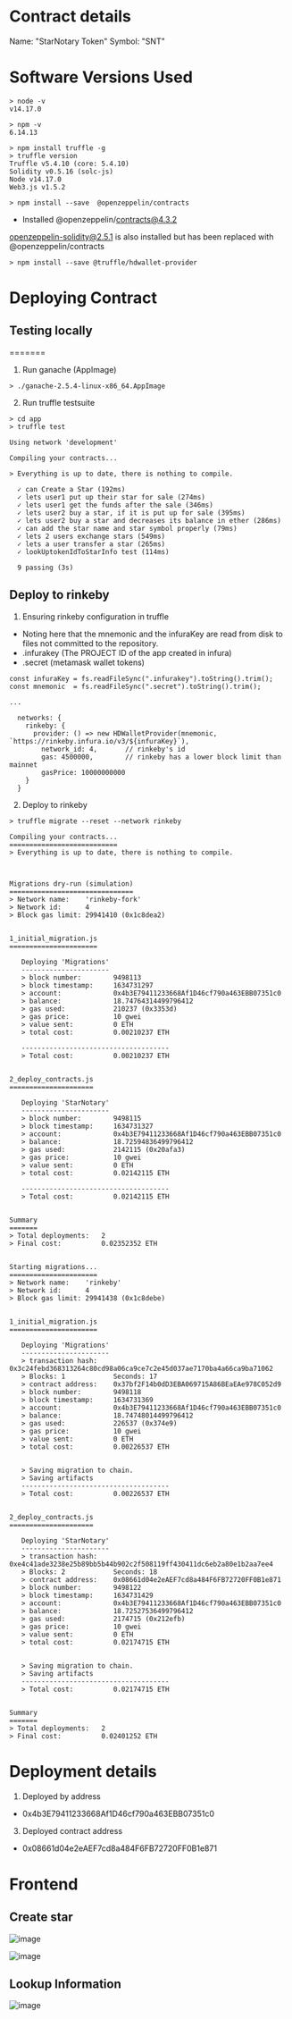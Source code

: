 # Contract details
Name: "StarNotary Token"
Symbol: "SNT"


# Software Versions Used
```
> node -v
v14.17.0
```
```
> npm -v
6.14.13
```
```
> npm install truffle -g
> truffle version
Truffle v5.4.10 (core: 5.4.10)
Solidity v0.5.16 (solc-js)
Node v14.17.0
Web3.js v1.5.2
```
```
> npm install --save  @openzeppelin/contracts
```
- Installed @openzeppelin/contracts@4.3.2

openzeppelin-solidity@2.5.1 is also installed but has been replaced with  @openzeppelin/contracts

```
> npm install --save @truffle/hdwallet-provider
```

# Deploying Contract 

## Testing locally
=======

1. Run ganache (AppImage)
```
> ./ganache-2.5.4-linux-x86_64.AppImage
```
2. Run truffle testsuite
```
> cd app
> truffle test
```
```
Using network 'development'

Compiling your contracts...

> Everything is up to date, there is nothing to compile.

  ✓ can Create a Star (192ms)
  ✓ lets user1 put up their star for sale (274ms)
  ✓ lets user1 get the funds after the sale (346ms)
  ✓ lets user2 buy a star, if it is put up for sale (395ms)
  ✓ lets user2 buy a star and decreases its balance in ether (286ms)
  ✓ can add the star name and star symbol properly (79ms)
  ✓ lets 2 users exchange stars (549ms)
  ✓ lets a user transfer a star (265ms)
  ✓ lookUptokenIdToStarInfo test (114ms)

  9 passing (3s)
```


## Deploy to rinkeby
1. Ensuring rinkeby configuration in truffle
 - Noting here that the mnemonic and the infuraKey are read from disk to files not committed to the repository.
  - .infurakey (The PROJECT ID of the app created in infura)
  - .secret (metamask wallet tokens)

```
const infuraKey = fs.readFileSync(".infurakey").toString().trim();
const mnemonic  = fs.readFileSync(".secret").toString().trim();

...

  networks: {
    rinkeby: {
      provider: () => new HDWalletProvider(mnemonic, `https://rinkeby.infura.io/v3/${infuraKey}`),
        network_id: 4,       // rinkeby's id
        gas: 4500000,        // rinkeby has a lower block limit than mainnet
        gasPrice: 10000000000
    }
  }
```

2. Deploy to rinkeby
```
> truffle migrate --reset --network rinkeby
```
```
Compiling your contracts...
===========================
> Everything is up to date, there is nothing to compile.



Migrations dry-run (simulation)
===============================
> Network name:    'rinkeby-fork'
> Network id:      4
> Block gas limit: 29941410 (0x1c8dea2)


1_initial_migration.js
======================

   Deploying 'Migrations'
   ----------------------
   > block number:        9498113
   > block timestamp:     1634731297
   > account:             0x4b3E79411233668Af1D46cf790a463EBB07351c0
   > balance:             18.74764314499796412
   > gas used:            210237 (0x3353d)
   > gas price:           10 gwei
   > value sent:          0 ETH
   > total cost:          0.00210237 ETH

   -------------------------------------
   > Total cost:          0.00210237 ETH


2_deploy_contracts.js
=====================

   Deploying 'StarNotary'
   ----------------------
   > block number:        9498115
   > block timestamp:     1634731327
   > account:             0x4b3E79411233668Af1D46cf790a463EBB07351c0
   > balance:             18.72594836499796412
   > gas used:            2142115 (0x20afa3)
   > gas price:           10 gwei
   > value sent:          0 ETH
   > total cost:          0.02142115 ETH

   -------------------------------------
   > Total cost:          0.02142115 ETH


Summary
=======
> Total deployments:   2
> Final cost:          0.02352352 ETH


Starting migrations...
======================
> Network name:    'rinkeby'
> Network id:      4
> Block gas limit: 29941438 (0x1c8debe)


1_initial_migration.js
======================

   Deploying 'Migrations'
   ----------------------
   > transaction hash:    0x3c24febd368313264c80cd98a06ca9ce7c2e45d037ae7170ba4a66ca9ba71062
   > Blocks: 1            Seconds: 17
   > contract address:    0x37bf2F14b0dD3EBA069715A86BEaEAe978C052d9
   > block number:        9498118
   > block timestamp:     1634731369
   > account:             0x4b3E79411233668Af1D46cf790a463EBB07351c0
   > balance:             18.74748014499796412
   > gas used:            226537 (0x374e9)
   > gas price:           10 gwei
   > value sent:          0 ETH
   > total cost:          0.00226537 ETH


   > Saving migration to chain.
   > Saving artifacts
   -------------------------------------
   > Total cost:          0.00226537 ETH


2_deploy_contracts.js
=====================

   Deploying 'StarNotary'
   ----------------------
   > transaction hash:    0xe4c41ade3238e25b89bb5b44b902c2f508119ff430411dc6eb2a80e1b2aa7ee4
   > Blocks: 2            Seconds: 18
   > contract address:    0x08661d04e2eAEF7cd8a484F6FB72720FF0B1e871
   > block number:        9498122
   > block timestamp:     1634731429
   > account:             0x4b3E79411233668Af1D46cf790a463EBB07351c0
   > balance:             18.72527536499796412
   > gas used:            2174715 (0x212efb)
   > gas price:           10 gwei
   > value sent:          0 ETH
   > total cost:          0.02174715 ETH


   > Saving migration to chain.
   > Saving artifacts
   -------------------------------------
   > Total cost:          0.02174715 ETH


Summary
=======
> Total deployments:   2
> Final cost:          0.02401252 ETH
```

# Deployment details
1. Deployed by address 
- 0x4b3E79411233668Af1D46cf790a463EBB07351c0
3. Deployed contract address 
- 0x08661d04e2eAEF7cd8a484F6FB72720FF0B1e871

# Frontend
## Create star

![image](https://user-images.githubusercontent.com/3337802/138271676-e6978e06-fe5f-48cf-ab4f-61d53dcdbf01.png)

![image](https://user-images.githubusercontent.com/3337802/138271560-7379b4de-411d-4fb3-b8b5-d5ea5faa33b3.png)

## Lookup Information
![image](https://user-images.githubusercontent.com/3337802/138271735-68c56d80-89ee-4b4e-9f09-93e6b1bef32a.png)


